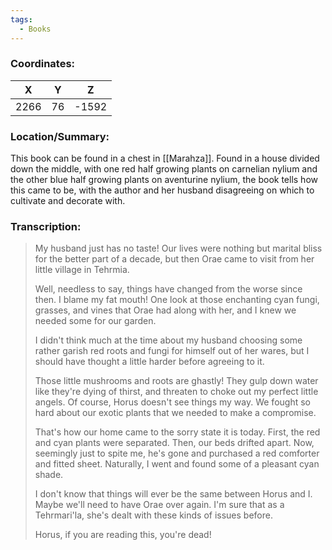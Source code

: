 ```yaml
---
tags:
  - Books
---
```


### Coordinates:
| **X** | **Y**| **Z** |
|:-----:|:----:|:-----:|
|2266  |76   |-1592  |

### Location/Summary:
This book can be found in a chest in [[Marahza]]. Found in a house divided down the middle, with one red half growing plants on carnelian nylium and the other blue half growing plants on aventurine nylium, the book tells how this came to be, with the author and her husband disagreeing on which to cultivate and decorate with.

### Transcription:
> My husband just has no taste! Our lives were nothing but marital bliss for the better part of a decade, but then Orae came to visit from her little village in Tehrmia.
>
> Well, needless to say, things have changed from the worse since then. I blame my fat mouth! One look at those enchanting cyan fungi, grasses, and vines that Orae had along with her, and I knew we needed some for our garden.
>
> I didn't think much at the time about my husband choosing some rather garish red roots and fungi for himself out of her wares, but I should have thought a little harder before agreeing to it.
>
> Those little mushrooms and roots are ghastly! They gulp down water like they're dying of thirst, and threaten to choke out my perfect little angels. Of course, Horus doesn't see things my way. We fought so hard about our exotic plants that we needed to make a compromise.
>
> That's how our home came to the sorry state it is today. First, the red and cyan plants were separated. Then, our beds drifted apart. Now, seemingly just to spite me, he's gone and purchased a red comforter and fitted sheet. Naturally, I went and found some of a pleasant cyan shade.
>
> I don't know that things will ever be the same between Horus and I. Maybe we'll need to have Orae over again. I'm sure that as a Tehrmari'la, she's dealt with these kinds of issues before.
>
> Horus, if you are reading this, you're dead!

